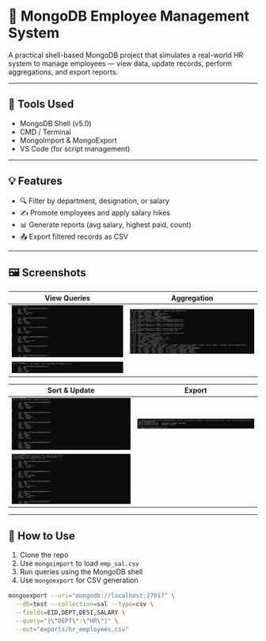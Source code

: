 # 📘 MongoDB Employee Management System

A practical shell-based MongoDB project that simulates a real-world HR system to manage employees — view data, update records, perform aggregations, and export reports.

---

## 🔧 Tools Used

- MongoDB Shell (v5.0)
- CMD / Terminal
- MongoImport & MongoExport
- VS Code (for script management)

---

## 💡 Features

- 🔍 Filter by department, designation, or salary
- ✍️ Promote employees and apply salary hikes
- 📊 Generate reports (avg salary, highest paid, count)
- 📤 Export filtered records as CSV

---

## 🖼️ Screenshots

| View Queries | Aggregation |
|--------------|-------------|
| ![Find All](Find_All_Query.png) | ![Aggregation](Aggregation.png) |
| ![Find](Find_Query.png) | |

| Sort & Update | Export |
|----------------|--------|
| ![Sort](Sort_Query.png) | ![Export](Exporting.png) |
| ![Update](UpdateMany_Modify.png) | |

---

## 🚀 How to Use

1. Clone the repo  
2. Use `mongoimport` to load `emp_sal.csv`  
3. Run queries using the MongoDB shell  
4. Use `mongoexport` for CSV generation

```bash
mongoexport --uri="mongodb://localhost:27017" \
  --db=test --collection=sal --type=csv \
  --fields=EID,DEPT,DESI,SALARY \
  --query="{\"DEPT\":\"HR\"}" \
  --out="exports/hr_employees.csv"
